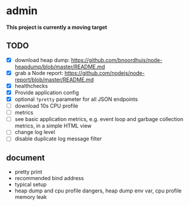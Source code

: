 # admin

**This project is currently a moving target**

## TODO
 - [x] download heap dump: https://github.com/bnoordhuis/node-heapdump/blob/master/README.md
 - [x] grab a Node report: https://github.com/nodejs/node-report/blob/master/README.md
 - [x] healthchecks
 - [x] Provide application config
 - [x] optional `?pretty` parameter for all JSON endpoints
 - [ ] download 10s CPU profile
 - [ ] metrics
 - [ ] see basic application metrics, e.g. event loop and garbage collection metrics, in a simple HTML view
 - [ ] change log level
 - [ ] disable duplicate log message filter

## document
 - pretty print
 - recommended bind address
 - typical setup
 - heap dump and cpu profile dangers, heap dump env var, cpu profile memory leak
